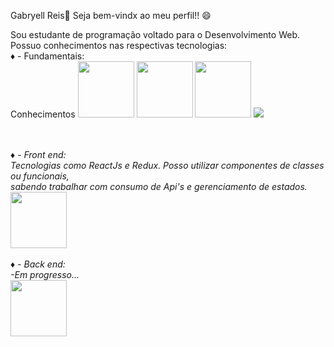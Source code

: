 Gabryell Reis👑
Seja bem-vindx ao meu perfil!! 😄


Sou estudante de programação voltado para o Desenvolvimento Web.
Possuo conhecimentos nas respectivas tecnologias: <br />
♦ - Fundamentais: <br />
Conhecimentos
<img src="https://cdn.jsdelivr.net/gh/devicons/devicon/icons/html5/html5-original.svg" width="90px" />
<img src="https://cdn.jsdelivr.net/gh/devicons/devicon/icons/css3/css3-original.svg" width="90px" />
<img src="https://cdn.jsdelivr.net/gh/devicons/devicon/icons/javascript/javascript-original.svg" width="90px" />
<i class="devicon-github-original" width="90px" />
<img src="https://cdn.jsdelivr.net/gh/devicons/devicon/icons/github/github-original.svg" />
          

<br />
<br />
 ♦ - Front end: <br />
 Tecnologias como ReactJs e Redux. Posso utilizar componentes de classes ou funcionais, <br />
 sabendo trabalhar com consumo de Api's e gerenciamento de estados. <br />
<img src="https://cdn.jsdelivr.net/gh/devicons/devicon/icons/react/react-original.svg" width="90px" />
 <br />
 <br />
 ♦ - Back end: <br />
 -Em progresso... <br />
 <img src="https://img.icons8.com/fluency/48/000000/progress-indicator.png" width="90px" />
